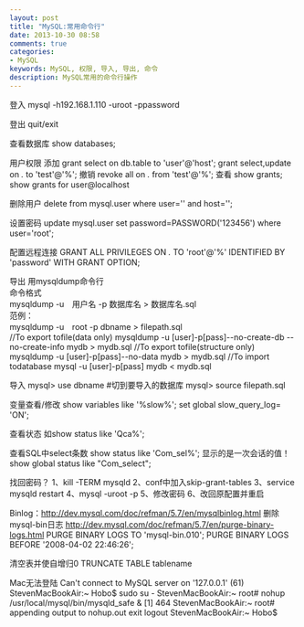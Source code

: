 ```yaml
---
layout: post
title: "MySQL:常用命令行"
date: 2013-10-30 08:58
comments: true
categories: 
- MySQL
keywords: MySQL, 权限, 导入, 导出, 命令
description: MySQL常用的命令行操作
---
```


登入
mysql -h192.168.1.110  -uroot -ppassword
 
登出
quit/exit
 
查看数据库
show databases;
 
用户权限
添加
grant select on db.table to 'user'@'host';
grant select,update on *.* to 'test'@'%';
撤销
revoke all on *.* from 'test'@'%';
查看
show grants;
show grants for user@localhost
 
删除用户
delete from mysql.user where user='' and host='';
 
设置密码
update mysql.user set password=PASSWORD('123456') where user='root';
 
配置远程连接
GRANT ALL PRIVILEGES ON *.* TO 'root'@'%' IDENTIFIED BY 'password' WITH GRANT OPTION; 
 
<!--more-->  

导出
用mysqldump命令行  
命令格式  
mysqldump -u　用户名 -p 数据库名 > 数据库名.sql  
范例：  
mysqldump -u　root -p dbname > filepath.sql  
//To export tofile(data only)
mysqldump -u [user]-p[pass]--no-create-db --no-create-info mydb > mydb.sql
//To export tofile(structure only)
mysqldump -u [user]-p[pass]--no-data mydb > mydb.sql
//To import todatabase
mysql -u [user]-p[pass] mydb < mydb.sql
 
 
导入
mysql> use dbname             #切到要导入的数据库
mysql> source filepath.sql
 
变量查看/修改
show variables like '%slow%';
set global slow_query_log= 'ON';
 
查看状态
如show status like 'Qca%';
 
查看SQL中select条数
show status like 'Com_sel%'; 显示的是一次会话的值！
show global status like "Com_select";
 
 找回密码？
1、kill -TERM mysqld
2、conf中加入skip-grant-tables
3、service mysqld restart
4、mysql -uroot -p
5、修改密码
6、改回原配置并重启
 
Binlog：http://dev.mysql.com/doc/refman/5.7/en/mysqlbinlog.html
删除mysql-bin日志
http://dev.mysql.com/doc/refman/5.7/en/purge-binary-logs.html
PURGE BINARY LOGS TO 'mysql-bin.010';
PURGE BINARY LOGS BEFORE '2008-04-02 22:46:26';
 
清空表并使自增归0
TRUNCATE TABLE tablename
 
Mac无法登陆
Can't connect to MySQL server on '127.0.0.1' (61)
StevenMacBookAir:~ Hobo$ sudo su -
StevenMacBookAir:~ root# nohup /usr/local/mysql/bin/mysqld_safe &
[1] 464
StevenMacBookAir:~ root# appending output to nohup.out
exit
logout
StevenMacBookAir:~ Hobo$ 